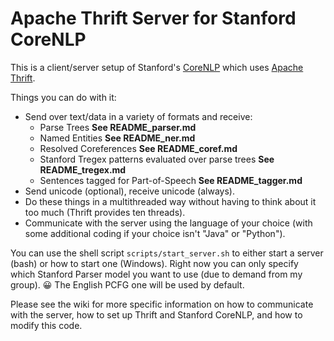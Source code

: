 Apache Thrift Server for Stanford CoreNLP
=========================================

This is a client/server setup of Stanford's [CoreNLP](http://nlp.stanford.edu/software/corenlp.shtml) which uses [Apache Thrift](http://thrift.apache.org/).

Things you can do with it:

* Send over text/data in a variety of formats and receive:
	- Parse Trees **See README_parser.md**
	- Named Entities **See README_ner.md**
	- Resolved Coreferences **See README_coref.md**
	- Stanford Tregex patterns evaluated over parse trees **See README_tregex.md**
	- Sentences tagged for Part-of-Speech **See README_tagger.md**
* Send unicode (optional), receive unicode (always).
* Do these things in a multithreaded way without having to think about it too much (Thrift provides ten threads).
* Communicate with the server using the language of your choice (with some additional coding if your choice isn't "Java" or "Python").

You can use the shell script `scripts/start_server.sh` to either start a server (bash) or how to start one (Windows).  Right now you can only specify which Stanford Parser model you want to use (due to demand from my group). :grinning:  The English PCFG one will be used by default.

Please see the wiki for more specific information on how to communicate with the server, how to set up Thrift and Stanford CoreNLP, and how to modify this code.